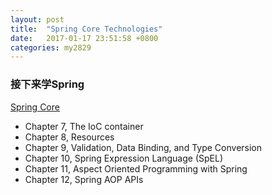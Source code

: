 ```yaml
---
layout: post
title:  "Spring Core Technologies"
date:   2017-01-17 23:51:58 +0800
categories: my2829
---
```


### 接下来学Spring
[Spring Core](http://docs.spring.io/spring/docs/current/spring-framework-reference/html/spring-core.html)

- Chapter 7, The IoC container
- Chapter 8, Resources
- Chapter 9, Validation, Data Binding, and Type Conversion
- Chapter 10, Spring Expression Language (SpEL)
- Chapter 11, Aspect Oriented Programming with Spring
- Chapter 12, Spring AOP APIs
